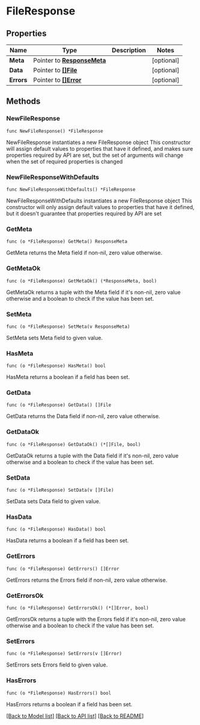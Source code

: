 # FileResponse

## Properties

Name | Type | Description | Notes
------------ | ------------- | ------------- | -------------
**Meta** | Pointer to [**ResponseMeta**](ResponseMeta.md) |  | [optional] 
**Data** | Pointer to [**[]File**](File.md) |  | [optional] 
**Errors** | Pointer to [**[]Error**](Error.md) |  | [optional] 

## Methods

### NewFileResponse

`func NewFileResponse() *FileResponse`

NewFileResponse instantiates a new FileResponse object
This constructor will assign default values to properties that have it defined,
and makes sure properties required by API are set, but the set of arguments
will change when the set of required properties is changed

### NewFileResponseWithDefaults

`func NewFileResponseWithDefaults() *FileResponse`

NewFileResponseWithDefaults instantiates a new FileResponse object
This constructor will only assign default values to properties that have it defined,
but it doesn't guarantee that properties required by API are set

### GetMeta

`func (o *FileResponse) GetMeta() ResponseMeta`

GetMeta returns the Meta field if non-nil, zero value otherwise.

### GetMetaOk

`func (o *FileResponse) GetMetaOk() (*ResponseMeta, bool)`

GetMetaOk returns a tuple with the Meta field if it's non-nil, zero value otherwise
and a boolean to check if the value has been set.

### SetMeta

`func (o *FileResponse) SetMeta(v ResponseMeta)`

SetMeta sets Meta field to given value.

### HasMeta

`func (o *FileResponse) HasMeta() bool`

HasMeta returns a boolean if a field has been set.

### GetData

`func (o *FileResponse) GetData() []File`

GetData returns the Data field if non-nil, zero value otherwise.

### GetDataOk

`func (o *FileResponse) GetDataOk() (*[]File, bool)`

GetDataOk returns a tuple with the Data field if it's non-nil, zero value otherwise
and a boolean to check if the value has been set.

### SetData

`func (o *FileResponse) SetData(v []File)`

SetData sets Data field to given value.

### HasData

`func (o *FileResponse) HasData() bool`

HasData returns a boolean if a field has been set.

### GetErrors

`func (o *FileResponse) GetErrors() []Error`

GetErrors returns the Errors field if non-nil, zero value otherwise.

### GetErrorsOk

`func (o *FileResponse) GetErrorsOk() (*[]Error, bool)`

GetErrorsOk returns a tuple with the Errors field if it's non-nil, zero value otherwise
and a boolean to check if the value has been set.

### SetErrors

`func (o *FileResponse) SetErrors(v []Error)`

SetErrors sets Errors field to given value.

### HasErrors

`func (o *FileResponse) HasErrors() bool`

HasErrors returns a boolean if a field has been set.


[[Back to Model list]](../README.md#documentation-for-models) [[Back to API list]](../README.md#documentation-for-api-endpoints) [[Back to README]](../README.md)


